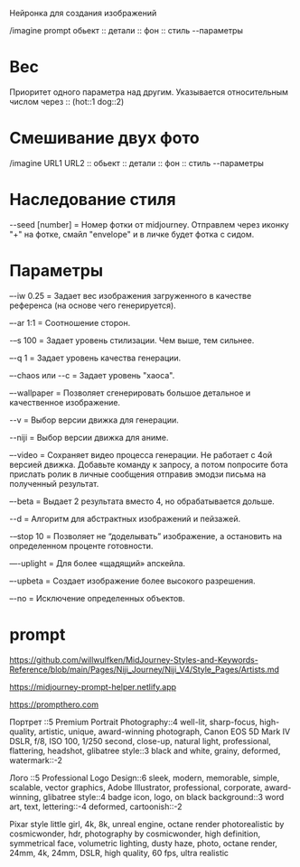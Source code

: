 Нейронка для создания изображений

/imagine prompt обьект :: детали :: фон :: стиль --параметры

# Вес
Приоритет одного параметра над другим. Указывается относительным числом через :: (hot::1 dog::2)

# Смешивание двух фото
/imagine URL1 URL2 :: обьект :: детали :: фон :: стиль --параметры

# Наследование стиля
--seed [number] = Номер фотки от midjourney. Отправлем через иконку "+" на фотке, смайл "envelope" и в личке будет фотка с сидом.

# Параметры
–-iw 0.25 = Задает вес изображения загруженного в качестве референса (на основе чего генерируется).

–-ar 1:1 = Cоотношение сторон.

-–s 100 = Задает уровень стилизации. Чем выше, тем сильнее.

–-q 1 = Задает уровень качества генерации.

–-chaos или --c = Задает уровень "хаоса".

–-wallpaper = Позволяет сгенерировать большое детальное и качественное изображение.

--v = Выбор версии движка для генерации.

--niji = Выбор версии движка для аниме.

–-video = Сохраняет видео процесса генерации. Не работает с 4ой версией движка. Добавьте команду к запросу, а потом попросите бота прислать ролик в личные сообщения отправив эмодзи письма на полученный результат.

–-beta = Выдает 2 результата вместо 4, но обрабатывается дольше.

--d = Алгоритм для абстрактных изображений и пейзажей.

-–stop 10 = Позволяет не “доделывать” изображение, а остановить на определенном проценте готовности.

—-uplight = Для более «щадящий» апскейла.

–-upbeta = Создает изображение более высокого разрешения.

–-no = Исключение определенных объектов.

# prompt
https://github.com/willwulfken/MidJourney-Styles-and-Keywords-Reference/blob/main/Pages/Niji_Journey/Niji_V4/Style_Pages/Artists.md

https://midjourney-prompt-helper.netlify.app

https://prompthero.com

Портрет
::5 Premium Portrait Photography::4 well-lit, sharp-focus, high-quality, artistic, unique, award-winning photograph, Canon EOS 5D Mark IV DSLR, f/8, ISO 100, 1/250 second, close-up, natural light, professional, flattering, headshot, glibatree style::3 black and white, grainy, deformed, watermark::-2

Лого
::5 Professional Logo Design::6 sleek, modern, memorable, simple, scalable, vector graphics, Adobe Illustrator, professional, corporate, award-winning, glibatree style::4 badge icon, logo, on black background::3 word art, text, lettering::-4 deformed, cartoonish::-2

Pixar style little girl, 4k, 8k, unreal engine, octane render photorealistic by cosmicwonder, hdr, photography by cosmicwonder, high definition, symmetrical face, volumetric lighting, dusty haze, photo, octane render, 24mm, 4k, 24mm, DSLR, high quality, 60 fps, ultra realistic